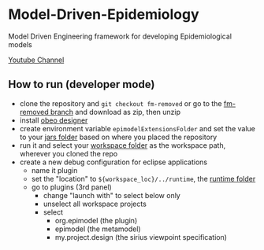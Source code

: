# Model-Driven-Epidemiology

Model Driven Engineering framework for developing Epidemiological models

[Youtube Channel](https://www.youtube.com/@Epi-model)

## How to run (developer mode)

- clone the repository and `git checkout fm-removed` or go to the [fm-removed branch](https://github.com/yorku-ease/Model-Driven-Epidemiology/tree/fm-removed) and download as zip, then unzip
- install [obeo designer](https://www.obeodesigner.com/en/)
- create environment variable `epimodelExtensionsFolder` and set the value to your [jars folder](https://github.com/yorku-ease/Model-Driven-Epidemiology/tree/main/metamodel-jars) based on where you placed the repository
- run it and select your [workspace folder](https://github.com/yorku-ease/Model-Driven-Epidemiology/tree/main/src/workspace) as the workspace path, wherever you cloned the repo
- create a new debug configuration for eclipse applications
  - name it plugin
  - set the "location" to `${workspace_loc}/../runtime`, the [runtime folder](https://github.com/yorku-ease/Model-Driven-Epidemiology/tree/main/src/runtime)
  - go to plugins (3rd panel)
    - change "launch with" to select below only
    - unselect all workspace projects
    - select
      - org.epimodel (the plugin)
      - epimodel (the metamodel)
      - my.project.design (the sirius viewpoint specification)
